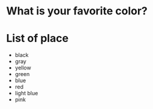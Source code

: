 # What is your favorite color?

# List of place
- black
- gray
- yellow
- green
- blue
- red
- light blue
- pink
